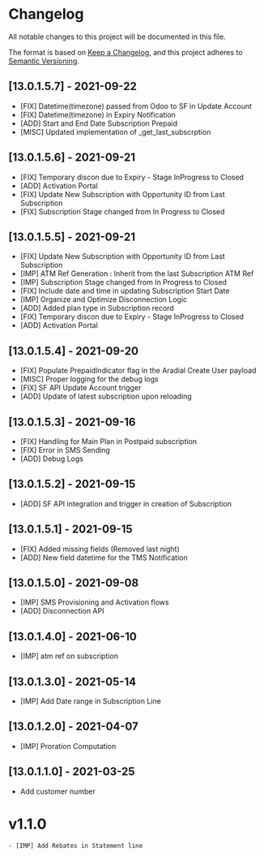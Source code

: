 # Changelog

All notable changes to this project will be documented in this file.

The format is based on [Keep a Changelog](https://keepachangelog.com/en/1.0.0/),
and this project adheres to [Semantic Versioning](https://semver.org/spec/v2.0.0.html).

## [13.0.1.5.7] - 2021-09-22
- [FIX] Datetime(timezone) passed from Odoo to SF in Update Account
- [FIX] Datetime(timezone) in Expiry Notification
- [ADD] Start and End Date Subscription Prepaid
- [MISC] Updated implementation of _get_last_subscrption

## [13.0.1.5.6] - 2021-09-21
- [FIX] Temporary discon due to Expiry - Stage InProgress to Closed
- [ADD] Activation Portal
- [FIX] Update New Subscription with Opportunity ID from Last Subscription
- [FIX] Subscription Stage changed from In Progress to Closed

## [13.0.1.5.5] - 2021-09-21
- [FIX] Update New Subscription with Opportunity ID from Last Subscription
- [IMP] ATM Ref Generation : Inherit from the last Subscription ATM Ref
- [IMP] Subscription Stage changed from In Progress to Closed
- [FIX] Include date and time in updating Subscription Start Date 
- [IMP] Organize and Optimize Disconnection Logic
- [ADD] Added plan type in Subscription record
- [FIX] Temporary discon due to Expiry - Stage InProgress to Closed
- [ADD] Activation Portal

## [13.0.1.5.4] - 2021-09-20
- [FIX] Populate PrepaidIndicator flag in the Aradial Create User payload
- [MISC] Proper logging for the debug logs
- [FIX] SF API Update Account trigger
- [ADD] Update of latest subscription upon reloading


## [13.0.1.5.3] - 2021-09-16
- [FIX] Handling for Main Plan in Postpaid subscription
- [FIX] Error in SMS Sending
- [ADD] Debug Logs

## [13.0.1.5.2] - 2021-09-15
- [ADD] SF API integration and trigger in creation of Subscription

## [13.0.1.5.1] - 2021-09-15
- [FIX] Added missing fields (Removed last night)
- [ADD] New field datetime for the TMS Notification

## [13.0.1.5.0] - 2021-09-08
- [IMP] SMS Provisioning and Activation flows
- [ADD] Disconnection API

## [13.0.1.4.0] - 2021-06-10

- [IMP] atm ref on subscription

## [13.0.1.3.0] - 2021-05-14

- [IMP] Add Date range in Subscription Line

## [13.0.1.2.0] - 2021-04-07

- [IMP] Proration Computation

## [13.0.1.1.0] - 2021-03-25

- Add customer number

# v1.1.0

    - [IMP] Add Rebates in Statement line